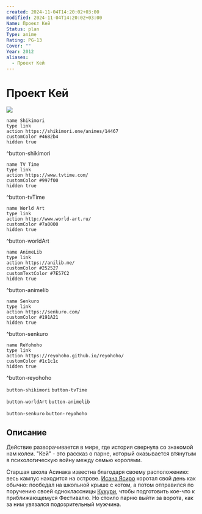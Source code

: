 ```yaml
---
created: 2024-11-04T14:20:02+03:00
modified: 2024-11-04T14:20:02+03:00
Name: Проект Кей
Status: plan
Type: anime
Rating: PG-13
Cover: ""
Year: 2012
aliases:
  - Проект Кей
---
```


# Проект Кей

![](https://nyaa.shikimori.one/uploads/poster/animes/14467/4e8e2bb5989c48d36cdf3bc49be6f716.jpeg)

```button
name Shikimori
type link
action https://shikimori.one/animes/14467
customColor #4682b4
hidden true
```
^button-shikimori

```button
name TV Time
type link
action https://www.tvtime.com/
customColor #997f00
hidden true
```
^button-tvTime

```button
name World Art
type link
action http://www.world-art.ru/
customColor #7a0000
hidden true
```
^button-worldArt

```button
name AnimeLib
type link
action https://anilib.me/
customColor #252527
customTextColor #7E57C2
hidden true
```
^button-animelib

```button
name Senkuro
type link
action https://senkuro.com/
customColor #191A21
hidden true
```
^button-senkuro

```button
name ReYohoho
type link
action https://reyohoho.github.io/reyohoho/
customColor #1c1c1c
hidden true
```
^button-reyohoho

`button-shikimori` `button-tvTime`

`button-worldArt` `button-animelib`

`button-senkuro` `button-reyohoho`

## Описание

Действие разворачивается в мире, где история свернула со знакомой нам колеи. "Кей" - это рассказ о парне, который оказывается втянутым в психологическую войну между семью королями. 

Старшая школа Асинака известна благодаря своему расположению: весь кампус находится на острове. [Исана Ясиро](https://shikimori.one/characters/64591-yashiro-isana) коротал свой день как обычно: пообедал на школьной крыше с котом, а потом отправился по поручению своей одноклассницы [Кукури](https://shikimori.one/characters/64633-kukuri-yukizome), чтобы подготовить кое-что к приближающемуся Фестивалю. Но стоило парню выйти за ворота, как за ним увязался подозрительный мужчина.
